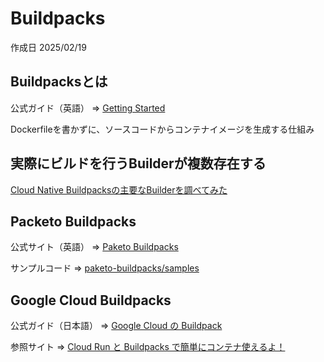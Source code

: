 # Buildpacks

作成日 2025/02/19

## Buildpacksとは

公式ガイド（英語） => [Getting Started](https://buildpacks.io/docs/)

Dockerfileを書かずに、ソースコードからコンテナイメージを生成する仕組み

## 実際にビルドを行うBuilderが複数存在する

[Cloud Native Buildpacksの主要なBuilderを調べてみた](https://tech.dentsusoken.com/entry/2022/02/28/Cloud_Native_Buildpacks%E3%81%AE%E4%B8%BB%E8%A6%81%E3%81%AABuilder%E3%82%92%E8%AA%BF%E3%81%B9%E3%81%A6%E3%81%BF%E3%81%9F)

## Packeto Buildpacks

公式サイト（英語） => [Paketo Buildpacks](https://paketo.io/)

サンプルコード => [paketo-buildpacks/samples](https://github.com/paketo-buildpacks/samples)

## Google Cloud Buildpacks

公式ガイド（日本語） => [Google Cloud の Buildpack](https://cloud.google.com/docs/buildpacks/overview?hl=ja)

参照サイト => [Cloud Run と Buildpacks で簡単にコンテナ使えるよ！](https://medium.com/google-cloud-jp/cloudrun-buildpacks-110438eccb35)
